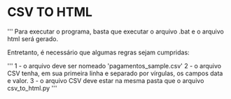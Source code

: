 # CSV TO HTML
'''
Para executar o programa, basta que executar o arquivo .bat e o arquivo html será gerado.

Entretanto, é necessário que algumas regras sejam cumpridas:

'''
1 - o arquivo deve ser nomeado 'pagamentos_sample.csv'
2 - o arquivo CSV tenha, em sua primeira linha e separado por vírgulas, os campos data e valor.
3 - o arquivo CSV deve estar na mesma pasta que o arquivo csv_to_html.py
'''
